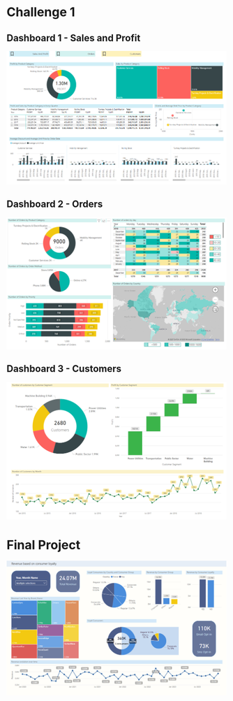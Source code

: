 <h1>Challenge 1</h1>
<h2>Dashboard 1 - Sales and Profit</h2>
<img src = "Challenge1_Dashboard1.PNG">

<h2>Dashboard 2 - Orders</h2>
<img src = "Challenge1_Dashboard2.PNG">

<h2>Dashboard 3 - Customers</h2>
<img src = "Challenge1_Dashboard3.PNG">

<h1>Final Project</h1>
<img src = "DashboardProiectFinal.PNG">
